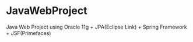# JavaWebProject
Java Web Project using Oracle 11g + JPA(Eclipse Link) + Spring Framework + JSF(Primefaces)
